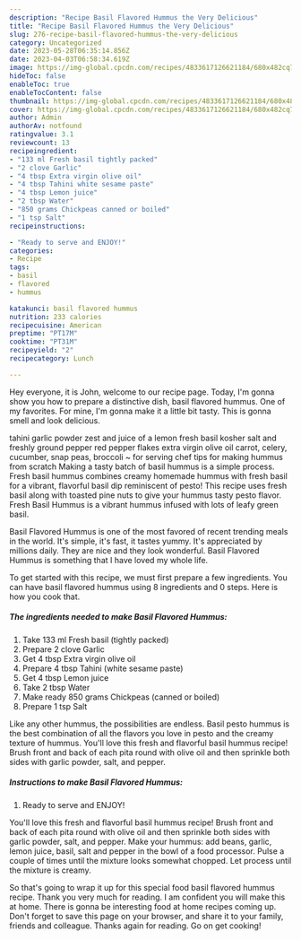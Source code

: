 ```yaml
---
description: "Recipe Basil Flavored Hummus the Very Delicious"
title: "Recipe Basil Flavored Hummus the Very Delicious"
slug: 276-recipe-basil-flavored-hummus-the-very-delicious
category: Uncategorized
date: 2023-05-28T06:35:14.856Z
date: 2023-04-03T06:58:34.619Z
image: https://img-global.cpcdn.com/recipes/4833617126621184/680x482cq70/basil-flavored-hummus-recipe-main-photo.jpg
hideToc: false
enableToc: true
enableTocContent: false
thumbnail: https://img-global.cpcdn.com/recipes/4833617126621184/680x482cq70/basil-flavored-hummus-recipe-main-photo.jpg
cover: https://img-global.cpcdn.com/recipes/4833617126621184/680x482cq70/basil-flavored-hummus-recipe-main-photo.jpg
author: Admin
authorAv: notfound
ratingvalue: 3.1
reviewcount: 13
recipeingredient:
- "133 ml Fresh basil tightly packed"
- "2 clove Garlic"
- "4 tbsp Extra virgin olive oil"
- "4 tbsp Tahini white sesame paste"
- "4 tbsp Lemon juice"
- "2 tbsp Water"
- "850 grams Chickpeas canned or boiled"
- "1 tsp Salt"
recipeinstructions:

- "Ready to serve and ENJOY!"
categories:
- Recipe
tags:
- basil
- flavored
- hummus

katakunci: basil flavored hummus 
nutrition: 233 calories
recipecuisine: American
preptime: "PT17M"
cooktime: "PT31M"
recipeyield: "2"
recipecategory: Lunch

---
```



Hey everyone, it is John, welcome to our recipe page. Today, I'm gonna show you how to prepare a distinctive dish, basil flavored hummus. One of my favorites. For mine, I'm gonna make it a little bit tasty. This is gonna smell and look delicious.

tahini garlic powder zest and juice of a lemon fresh basil kosher salt and freshly ground pepper red pepper flakes extra virgin olive oil carrot, celery, cucumber, snap peas, broccoli ~ for serving chef tips for making hummus from scratch Making a tasty batch of basil hummus is a simple process. Fresh basil hummus combines creamy homemade hummus with fresh basil for a vibrant, flavorful basil dip reminiscent of pesto! This recipe uses fresh basil along with toasted pine nuts to give your hummus tasty pesto flavor. Fresh Basil Hummus is a vibrant hummus infused with lots of leafy green basil.

Basil Flavored Hummus is one of the most favored of recent trending meals in the world. It's simple, it's fast, it tastes yummy. It's appreciated by millions daily. They are nice and they look wonderful. Basil Flavored Hummus is something that I have loved my whole life.


To get started with this recipe, we must first prepare a few ingredients. You can have basil flavored hummus using 8 ingredients and 0 steps. Here is how you cook that.

<!--inarticleads1-->

##### The ingredients needed to make Basil Flavored Hummus:

1. Take 133 ml Fresh basil (tightly packed)
1. Prepare 2 clove Garlic
1. Get 4 tbsp Extra virgin olive oil
1. Prepare 4 tbsp Tahini (white sesame paste)
1. Get 4 tbsp Lemon juice
1. Take 2 tbsp Water
1. Make ready 850 grams Chickpeas (canned or boiled)
1. Prepare 1 tsp Salt


Like any other hummus, the possibilities are endless. Basil pesto hummus is the best combination of all the flavors you love in pesto and the creamy texture of hummus. You&#39;ll love this fresh and flavorful basil hummus recipe! Brush front and back of each pita round with olive oil and then sprinkle both sides with garlic powder, salt, and pepper. 

<!--inarticleads2-->

##### Instructions to make Basil Flavored Hummus:


1. Ready to serve and ENJOY!

You&#39;ll love this fresh and flavorful basil hummus recipe! Brush front and back of each pita round with olive oil and then sprinkle both sides with garlic powder, salt, and pepper. Make your hummus: add beans, garlic, lemon juice, basil, salt and pepper in the bowl of a food processor. Pulse a couple of times until the mixture looks somewhat chopped. Let process until the mixture is creamy. 

So that's going to wrap it up for this special food basil flavored hummus recipe. Thank you very much for reading. I am confident you will make this at home. There is gonna be interesting food at home recipes coming up. Don't forget to save this page on your browser, and share it to your family, friends and colleague. Thanks again for reading. Go on get cooking!
